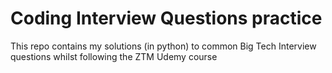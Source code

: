 # Coding Interview Questions practice
This repo contains my solutions (in python) to common Big Tech Interview questions whilst following the ZTM Udemy course
